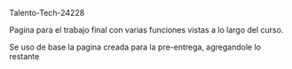 Talento-Tech-24228 


Pagina para el trabajo final con varias funciones vistas a lo largo del curso.

Se uso de base la pagina creada para la pre-entrega, agregandole lo restante
